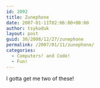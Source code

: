 ```yaml
---
id: 2092
title: Zunephone
date: 2007-01-11T02:06:00+00:00
author: tsykoduk
layout: post
guid: 30/2008/12/27/zunephone
permalink: /2007/01/11/zunephone/
categories:
  - Computers! and Code!
  - Fun!
---
```

<p>I gotta get me two of these!</p>


<object width="425" height="350"><param name="movie" value="http://www.youtube.com/v/WRLRjKCGHek"></param><param name="wmode" value="transparent"></param><embed src="http://www.youtube.com/v/WRLRjKCGHek" type="application/x-shockwave-flash" wmode="transparent" width="425" height="350"></embed></object>